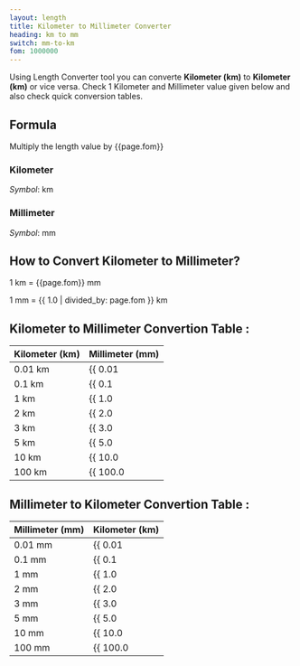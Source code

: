 ```yaml
---
layout: length
title: Kilometer to Millimeter Converter
heading: km to mm
switch: mm-to-km
fom: 1000000
---
```


Using Length Converter tool you can converte **Kilometer (km)** to **Kilometer (km)** or vice versa. Check 1 Kilometer and Millimeter value given below and also check quick conversion tables.

## Formula
Multiply the length value by {{page.fom}}

### Kilometer
*Symbol*: km

### Millimeter
*Symbol*: mm

## How to Convert Kilometer to Millimeter?
1 km = {{page.fom}} mm

1 mm = {{ 1.0 | divided_by: page.fom }} km

## Kilometer to Millimeter Convertion Table :

| Kilometer (km) | Millimeter (mm) |
| ---- | ---- |
| 0.01 km | {{ 0.01 | times: page.fom | round: 12 }} mm |
| 0.1 km | {{ 0.1 | times: page.fom | round: 12 }} mm |
| 1 km | {{ 1.0 | times: page.fom | round: 12 }} mm |
| 2 km | {{ 2.0 | times: page.fom | round: 12 }} mm |
| 3 km | {{ 3.0 | times: page.fom | round: 12 }} mm |
| 5 km | {{ 5.0 | times: page.fom | round: 12 }} mm |
| 10 km | {{ 10.0 | times: page.fom | round: 12 }} mm |
| 100 km | {{ 100.0 | times: page.fom | round: 12 }} mm |

## Millimeter to Kilometer Convertion Table :

| Millimeter (mm) | Kilometer (km) |
| ---- | ---- |
| 0.01 mm | {{ 0.01 | divided_by: page.fom | round: 12 }} km |
| 0.1 mm | {{ 0.1 | divided_by: page.fom | round: 12 }} km |
| 1 mm | {{ 1.0 | divided_by: page.fom | round: 12 }} km |
| 2 mm | {{ 2.0 | divided_by: page.fom | round: 12 }} km |
| 3 mm | {{ 3.0 | divided_by: page.fom | round: 12 }} km |
| 5 mm | {{ 5.0 | divided_by: page.fom | round: 12 }} km |
| 10 mm | {{ 10.0 | divided_by: page.fom | round: 12 }} km |
| 100 mm | {{ 100.0 | divided_by: page.fom | round: 12 }} km |

<script>
selectInput[8].selected = true
selectOutput[2].selected = true
</script>

